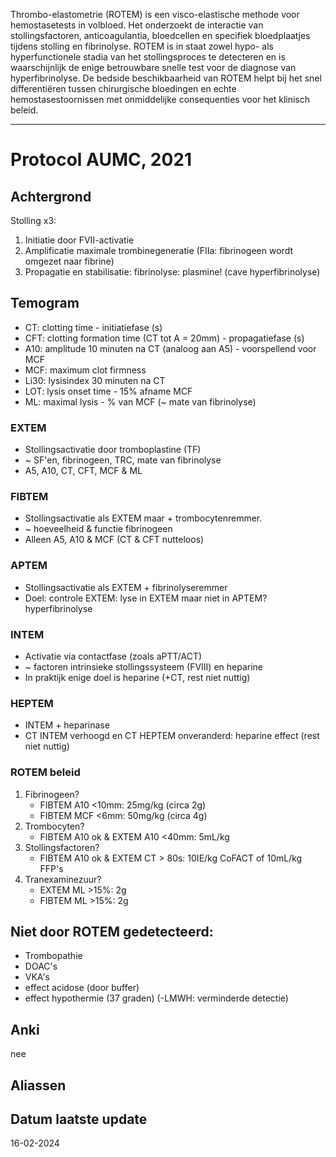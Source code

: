 Thrombo-elastometrie (ROTEM) is een visco-elastische methode voor hemostasetests in volbloed. Het onderzoekt de interactie van stollingsfactoren, anticoagulantia, bloedcellen en specifiek bloedplaatjes tijdens stolling en fibrinolyse. ROTEM is in staat zowel hypo- als hyperfunctionele stadia van het stollingsproces te detecteren en is waarschijnlijk de enige betrouwbare snelle test voor de diagnose van hyperfibrinolyse. De bedside beschikbaarheid van ROTEM helpt bij het snel differentiëren tussen chirurgische bloedingen en echte hemostasestoornissen met onmiddelijke consequenties voor het klinisch beleid.
___
# Protocol AUMC, 2021
## Achtergrond
Stolling x3: 
1. Initiatie door FVII-activatie
2. Amplificatie maximale trombinegeneratie (FIIa: fibrinogeen wordt omgezet naar fibrine)
3. Propagatie en stabilisatie: fibrinolyse: plasmine! (cave hyperfibrinolyse)
## Temogram
- CT: clotting time - initiatiefase (s)
- CFT: clotting formation time (CT tot A = 20mm) - propagatiefase (s)
- A10: amplitude 10 minuten na CT (analoog aan A5) - voorspellend voor MCF
- MCF: maximum clot firmness 
- Li30: lysisindex 30 minuten na CT
- LOT: lysis onset time - 15% afname MCF
- ML: maximal lysis - % van MCF (~ mate van fibrinolyse)
### EXTEM
- Stollingsactivatie door tromboplastine (TF)
- ~ SF'en, fibrinogeen, TRC, mate van fibrinolyse
- A5, A10, CT, CFT, MCF & ML
### FIBTEM
- Stollingsactivatie als EXTEM maar + trombocytenremmer.
- ~ hoeveelheid & functie fibrinogeen
- Alleen A5, A10 & MCF (CT & CFT nutteloos)
### APTEM
- Stollingsactivatie als EXTEM + fibrinolyseremmer
- Doel: controle EXTEM: lyse in EXTEM maar niet in APTEM? hyperfibrinolyse
### INTEM
- Activatie via contactfase (zoals aPTT/ACT)
- ~ factoren intrinsieke stollingssysteem (FVIII) en heparine
- In praktijk enige doel is heparine (+CT, rest niet nuttig)
### HEPTEM
- INTEM + heparinase
- CT INTEM verhoogd en CT HEPTEM onveranderd: heparine effect (rest niet nuttig)
### ROTEM beleid
1. Fibrinogeen?
	- FIBTEM A10 <10mm: 25mg/kg (circa 2g) 
	- FIBTEM MCF <6mm: 50mg/kg (circa 4g)
2. Trombocyten?
	- FIBTEM A10 ok & EXTEM A10 <40mm: 5mL/kg 
3. Stollingsfactoren?
	- FIBTEM A10 ok & EXTEM CT > 80s: 10IE/kg CoFACT of 10mL/kg FFP's 
4. Tranexaminezuur?
	- EXTEM ML >15%: 2g
	- FIBTEM ML >15%: 2g
## Niet door ROTEM gedetecteerd:
- Trombopathie
- DOAC's
- VKA's
- effect acidose (door buffer)
- effect hypothermie (37 graden)
(-LMWH: verminderde detectie)
## Anki
nee
## Aliassen
## Datum laatste update
16-02-2024
